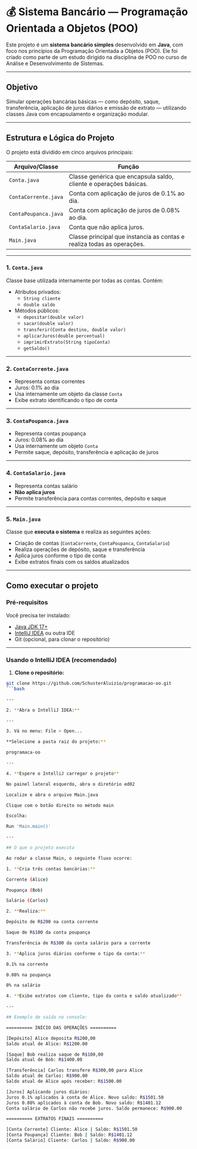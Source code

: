 # 💰 Sistema Bancário — Programação Orientada a Objetos (POO)

Este projeto é um **sistema bancário simples** desenvolvido em **Java**, com foco nos princípios da Programação Orientada a Objetos (POO). Ele foi criado como parte de um estudo dirigido na disciplina de POO no curso de Análise e Desenvolvimento de Sistemas.

---

## Objetivo

Simular operações bancárias básicas — como depósito, saque, transferência, aplicação de juros diários e emissão de extrato — utilizando classes Java com encapsulamento e organização modular.

---

## Estrutura e Lógica do Projeto

O projeto está dividido em cinco arquivos principais:

| Arquivo/Classe        | Função                                                                 |
|------------------------|------------------------------------------------------------------------|
| `Conta.java`           | Classe genérica que encapsula saldo, cliente e operações básicas.     |
| `ContaCorrente.java`   | Conta com aplicação de juros de 0.1% ao dia.                           |
| `ContaPoupanca.java`   | Conta com aplicação de juros de 0.08% ao dia.                          |
| `ContaSalario.java`    | Conta que não aplica juros.                                            |
| `Main.java`            | Classe principal que instancia as contas e realiza todas as operações.|

---

### 1. `Conta.java`

Classe base utilizada internamente por todas as contas. Contém:

- Atributos privados:
  - `String cliente`
  - `double saldo`
- Métodos públicos:
  - `depositar(double valor)`
  - `sacar(double valor)`
  - `transferir(Conta destino, double valor)`
  - `aplicarJuros(double percentual)`
  - `imprimirExtrato(String tipoConta)`
  - `getSaldo()`

---

### 2. `ContaCorrente.java`

- Representa contas correntes
- Juros: 0.1% ao dia
- Usa internamente um objeto da classe `Conta`
- Exibe extrato identificando o tipo de conta

---

### 3. `ContaPoupanca.java`

- Representa contas poupança
- Juros: 0.08% ao dia
- Usa internamente um objeto `Conta`
- Permite saque, depósito, transferência e aplicação de juros

---

### 4. `ContaSalario.java`

- Representa contas salário
- **Não aplica juros**
- Permite transferência para contas correntes, depósito e saque

---

### 5. `Main.java`

Classe que **executa o sistema** e realiza as seguintes ações:

- Criação de contas (`ContaCorrente`, `ContaPoupanca`, `ContaSalario`)
- Realiza operações de depósito, saque e transferência
- Aplica juros conforme o tipo de conta
- Exibe extratos finais com os saldos atualizados

---

## Como executar o projeto

### Pré-requisitos

Você precisa ter instalado:

- [Java JDK 17+](https://www.oracle.com/java/technologies/javase/jdk17-archive-downloads.html)
- [IntelliJ IDEA](https://www.jetbrains.com/idea/) ou outra IDE
- Git (opcional, para clonar o repositório)

---

### Usando o IntelliJ IDEA (recomendado)

1. **Clone o repositório:**
```bash
git clone https://github.com/SchusterAluizio/programacao-oo.git
```bash

---

2. **Abra o IntelliJ IDEA:**

---

3. Vá no menu: File > Open...

**Selecione a pasta raiz do projeto:**

programaca-oo

---

4. **Espere o IntelliJ carregar o projeto**

No painel lateral esquerdo, abra o diretório ed02

Localize e abra o arquivo Main.java

Clique com o botão direito no método main

Escolha:

Run 'Main.main()'

---

## O que o projeto executa

Ao rodar a classe Main, o seguinte fluxo ocorre:

1. **Cria três contas bancárias:**

Corrente (Alice)

Poupança (Bob)

Salário (Carlos)

2. **Realiza:**

Depósito de R$200 na conta corrente

Saque de R$100 da conta poupança

Transferência de R$300 da conta salário para a corrente

3. **Aplica juros diários conforme o tipo da conta:**

0.1% na corrente

0.08% na poupança

0% na salário

4. **Exibe extratos com cliente, tipo da conta e saldo atualizado**

---

## Exemplo de saída no console:

========== INÍCIO DAS OPERAÇÕES ==========

[Depósito] Alice deposita R$200,00
Saldo atual de Alice: R$1200.00

[Saque] Bob realiza saque de R$100,00
Saldo atual de Bob: R$1400.00

[Transferência] Carlos transfere R$300,00 para Alice
Saldo atual de Carlos: R$900.00
Saldo atual de Alice após receber: R$1500.00

[Juros] Aplicando juros diários:
Juros 0.1% aplicados à conta de Alice. Novo saldo: R$1501.50
Juros 0.08% aplicados à conta de Bob. Novo saldo: R$1401.12
Conta salário de Carlos não recebe juros. Saldo permanece: R$900.00

========== EXTRATOS FINAIS ==========

[Conta Corrente] Cliente: Alice | Saldo: R$1501.50
[Conta Poupança] Cliente: Bob | Saldo: R$1401.12
[Conta Salário] Cliente: Carlos | Saldo: R$900.00






